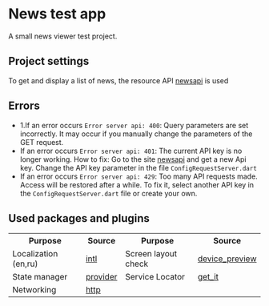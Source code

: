 # News test app

A small news viewer test project.

## Project settings
To get and display a list of news, the resource API [newsapi](https://newsapi.org) is used

## Errors
- 1.If an error occurs `Error server api: 400`: 
Query parameters are set incorrectly. It may occur if you manually change the parameters of the GET request.
- If an error occurs `Error server api: 401`: 
The current API key is no longer working. 
How to fix: 
  Go to the site [newsapi](https://newsapi.org) and get a new Api key.
  Change the API key parameter in the file `ConfigRequestServer.dart`
- If an error occurs `Error server api: 429`:
  Too many API requests made. Access will be restored after a while.
  To fix it, select another API key in the `ConfigRequestServer.dart` file or create your own.


## Used packages and plugins

<table>
<tr>
 <th>Purpose</th> <th>Source</th> <th>Purpose</th> <th>Source</th>
</tr>
 <tr>
    <td>Localization (en,ru)</td>         <td><a href='https://pub.dev/packages/intl'>intl</a></td>
   <td>Screen layout check</td>         <td><a href='https://pub.dev/packages/device_preview'>device_preview</a></td>
 </tr> 
 <tr>
   <td>State manager</td>                <td><a href='https://pub.dev/packages/provider'>provider</a>     </td>
   <td>Service Locator</td>              <td><a href='https://pub.dev/packages/get_it'>get_it</a>     </td>
 </tr>

 <tr>
   <td>Networking</td>                   <td><a href='https://pub.dev/packages/http'>http</a>    </td>
    <td></td>              <td></td>
 </tr>

</table>
